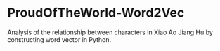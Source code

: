 # ProudOfTheWorld-Word2Vec
Analysis of the relationship between characters in Xiao Ao Jiang Hu by constructing word vector in Python.

